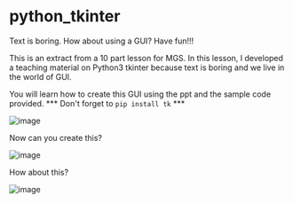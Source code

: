 # python_tkinter
Text is boring. How about using a GUI? Have fun!!!

This is an extract from a 10 part lesson for MGS. In this lesson, I developed a teaching material on Python3 tkinter because text is boring and we live in the world of GUI.

You will learn how to create this GUI using the ppt and the sample code provided.
*** Don't forget to `pip install tk` ***

![image](https://user-images.githubusercontent.com/9929688/156696519-031c487c-3553-4c7d-8d3b-05d3f56dc849.png)

Now can you create this?

![image](https://user-images.githubusercontent.com/9929688/156696626-b1351c82-9943-422e-b6ca-5ed2d9f1ff28.png)

How about this?

![image](https://user-images.githubusercontent.com/9929688/156696669-0d975606-a34c-4e15-8b2b-eb4c787454a0.png)

